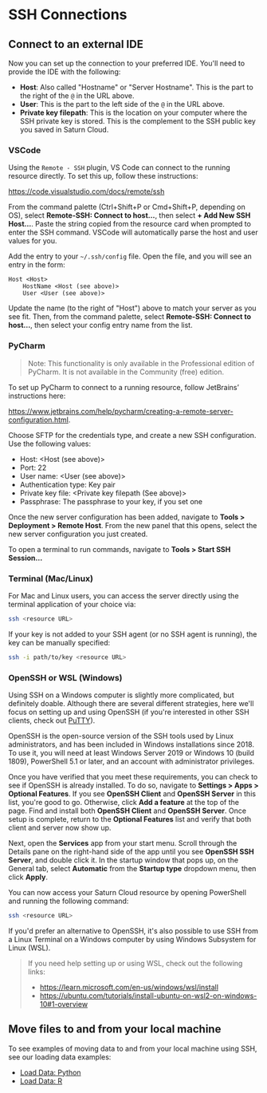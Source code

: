 # SSH Connections

## Connect to an external IDE

Now you can set up the connection to your preferred IDE. You'll need to provide the IDE with the following:

-   **Host**: Also called "Hostname" or "Server Hostname". This is the part to the right of the `@` in the URL above.
-   **User**: This is the part to the left side of the `@` in the URL above.
-   **Private key filepath**: This is the location on your computer where the SSH private key is stored. This is the complement to the SSH public key you saved in Saturn Cloud.

### VSCode

Using the `Remote - SSH` plugin, VS Code can connect to the running resource directly. To set this up, follow these instructions:

<a href="https://code.visualstudio.com/docs/remote/ssh" target='_blank' rel='noopener'>https://code.visualstudio.com/docs/remote/ssh</a>

From the command palette (Ctrl+Shift+P or Cmd+Shift+P, depending on OS), select **Remote-SSH: Connect to host…**, then select **+ Add New SSH Host...**. Paste the string copied from the resource card when prompted to enter the SSH command. VSCode will automatically parse the host and user values for you.

Add the entry to your `~/.ssh/config` file. Open the file, and you will see an entry in the form:

```
Host <Host>
    HostName <Host (see above)>
    User <User (see above)>
```

Update the name (to the right of "Host") above to match your server as you see fit. Then, from the command palette, select **Remote-SSH: Connect to host…**, then select your config entry name from the list.

### PyCharm

> Note: This functionality is only available in the Professional edition of PyCharm. It is not available in the Community (free) edition.

To set up PyCharm to connect to a running resource, follow JetBrains’ instructions here:

<a href="https://www.jetbrains.com/help/pycharm/creating-a-remote-server-configuration.html" target='_blank' rel='noopener'>https://www.jetbrains.com/help/pycharm/creating-a-remote-server-configuration.html</a>.

Choose SFTP for the credentials type, and create a new SSH configuration. Use the following values:

-   Host: <Host (see above)>
-   Port: 22
-   User name: <User (see above)>
-   Authentication type: Key pair
-   Private key file: <Private key filepath (See above)>
-   Passphrase: The passphrase to your key, if you set one

Once the new server configuration has been added, navigate to **Tools > Deployment > Remote Host**. From the new panel that this opens, select the new server configuration you just created.

To open a terminal to run commands, navigate to **Tools > Start SSH Session…**

### Terminal (Mac/Linux)

For Mac and Linux users, you can access the server directly using the terminal application of your choice via:

```bash
ssh <resource URL>
```

If your key is not added to your SSH agent (or no SSH agent is running), the key can be manually specified:

```bash
ssh -i path/to/key <resource URL>
```

### OpenSSH or WSL (Windows)

Using SSH on a Windows computer is slightly more complicated, but definitely doable. Although there are several different strategies, here we'll focus on setting up and using OpenSSH (if you're interested in other SSH clients, check out [PuTTY](https://www.putty.org/)).

OpenSSH is the open-source version of the SSH tools used by Linux administrators, and has been included in Windows installations since 2018. To use it, you will need at least Windows Server 2019 or Windows 10 (build 1809), PowerShell 5.1 or later, and an account with administrator privileges.

Once you have verified that you meet these requirements, you can check to see if OpenSSH is already installed. To do so, navigate to **Settings > Apps > Optional Features**. If you see **OpenSSH Client** and **OpenSSH Server** in this list, you're good to go. Otherwise, click **Add a feature** at the top of the page. Find and install both **OpenSSH Client** and **OpenSSH Server**. Once setup is complete, return to the **Optional Features** list and verify that both client and server now show up.

Next, open the **Services** app from your start menu. Scroll through the Details pane on the right-hand side of the app until you see **OpenSSH SSH Server**, and double click it. In the startup window that pops up, on the General tab, select **Automatic** from the **Startup type** dropdown menu, then click **Apply**.

You can now access your Saturn Cloud resource by opening PowerShell and running the following command:

```bash
ssh <resource URL>
```

If you'd prefer an alternative to OpenSSH, it's also possible to use SSH from a Linux Terminal on a Windows computer by using Windows Subsystem for Linux (WSL).

> If you need help setting up or using WSL, check out the following links:
>
> -   <a href="https://learn.microsoft.com/en-us/windows/wsl/install" target='_blank' rel='noopener'>https://learn.microsoft.com/en-us/windows/wsl/install</a>
> -   <a href="https://ubuntu.com/tutorials/install-ubuntu-on-wsl2-on-windows-10#1-overview" target='_blank' rel='noopener'>https://ubuntu.com/tutorials/install-ubuntu-on-wsl2-on-windows-10#1-overview</a>


## Move files to and from your local machine

To see examples of moving data to and from your local machine using SSH, see our loading data examples:

-   [Load Data: Python](<docs/examples/python/load-data/qs-load-data-local-files.md>)
-   [Load Data: R](<docs/examples/r/load-data/qs-r-load-data-local-files.md>)
